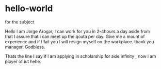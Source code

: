 # hello-world
for the subject

Hello I am Jorge Arogar, I can work for you in 2-4hours a day aside from that I assure that i can meet up the qouta per day.
Give me a mount of experience and if I fail you I will resign myself on the workplace. 
thank you manager, Godbless.

Thats the line I say if I am applying in scholarship for axie infinity , now I am player of iut hehe.
